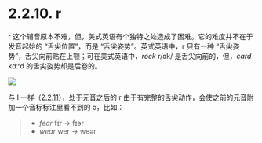 # 2.2.10. <span class="pho">r</span>

<span class="pho">r</span> 这个辅音原本不难，但，美式英语有个独特之处造成了困难。它的难度并不在于发音起始的 “舌尖位置”，而是 “舌尖姿势”。英式英语中，<span class="pho">r</span> 只有一种 “舌尖姿势”，舌尖向前贴在上颚；可在美式英语中，*rock* <span class="pho">r/ɔk/</span><span class="speak-word-inline" data-audio-us="/audios/rock-us.mp3"></span> 是舌尖向前的，但，*card* <span class="pho alt">kɑːʳd</span><span class="speak-word-inline" data-audio-us="/audios/card-us.mp3"></span> 的舌尖姿势却是后卷的。

<img src="/images/speech-tract-r.svg" class="themed" />

与 <span class="pho">l</span> 一样（[2.2.11](23-l)），处于元音之后的 <span class="pho">r</span> 由于有完整的舌尖动作，会使之前的元音附加一个音标标注里看不到的 <span class="pho">ə</span>，比如：

> * *fear* <span class="pho alt">fɪr</span> → <span class="pho alt">fɪər</span><span class="speak-word-inline" data-audio-uk="/audios/fear-uk.mp3" data-audio-us="/audios/fear-us.mp3"></span>
> * *wear* <span class="pho alt">wer</span> → <span class="pho alt">weər</span><span class="speak-word-inline" data-audio-uk="/audios/wear-uk.mp3" data-audio-us="/audios/wear-us.mp3"></span>
